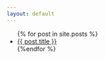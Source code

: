 ```yaml
---
layout: default
---
```


<ul>
  {% for post in site.posts %}
  <li>
    <a href="{{ post.url }}">{{ post.title }}</a>
  </li>
  {%endfor %}
</ul>
